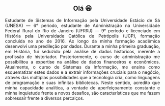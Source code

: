 <h2 align="center">Olá 😄</h2>

<p align="justify">
Estudante de Sistemas de Informação pela Universidade Estácio de Sá (UNESA) — 6° período, estudante de Administração na Universidade Federal Rural do Rio de Janeiro (UFRRJ) — 9° período e licenciado em História pela Universidade Católica de Petrópolis (UCP), formação concluída no ano de 2016. Ao longo da minha formação acadêmica desenvolvi uma predileção por dados. Durante a minha primeira graduação, em História, fui seduzido pela análise de dados históricos, inerente a profissão de historiador. Posteriormente, o curso de administração me possibilitou a expertise na análise de dados financeiros e econômicos. Atualmente, o curso de Sistemas da Informação, me ensina como esquematizar estes dados e a extrair informações cruciais para o negócio, através das múltiplas possibilidades que a tecnologia cria, como linguagens de programação e suas infinitas bibliotecas. Neste sentido, acredito que minha capacidade analítica, a vontade de aperfeiçoamento constante e minha inquietude frente a novos desafios, são características que me fazem sobressair frente a diversos percalços.
</p>
